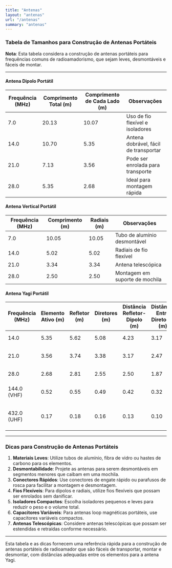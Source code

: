 ```yaml
---
title: "Antenas"
layout: "antenas"
url: "/antenas"
summary: "antenas"
---
```


### Tabela de Tamanhos para Construção de Antenas Portáteis

**Nota**: Esta tabela considera a construção de antenas portáteis para frequências comuns de radioamadorismo, que sejam leves, desmontáveis e fáceis de montar.

---

#### Antena Dipolo Portátil

| Frequência (MHz) | Comprimento Total (m) | Comprimento de Cada Lado (m) | Observações                           |
|------------------|-----------------------|------------------------------|--------------------------------------|
| 7.0              | 20.13                 | 10.07                        | Uso de fio flexível e isoladores     |
| 14.0             | 10.70                 | 5.35                         | Antena dobrável, fácil de transportar|
| 21.0             | 7.13                  | 3.56                         | Pode ser enrolada para transporte    |
| 28.0             | 5.35                  | 2.68                         | Ideal para montagem rápida           |

#### Antena Vertical Portátil

| Frequência (MHz) | Comprimento (m)       | Radiais (m)                  | Observações                           |
|------------------|-----------------------|------------------------------|--------------------------------------|
| 7.0              | 10.05                 | 10.05                        | Tubo de alumínio desmontável         |
| 14.0             | 5.02                  | 5.02                         | Radiais de fio flexível              |
| 21.0             | 3.34                  | 3.34                         | Antena telescópica                   |
| 28.0             | 2.50                  | 2.50                         | Montagem em suporte de mochila       |

#### Antena Yagi Portátil

| Frequência (MHz) | Elemento Ativo (m)    | Refletor (m)                 | Diretores (m)                        | Distância Refletor-Dipolo (m)        | Distância Entre Diretores (m)        | Observações                           |
|------------------|-----------------------|------------------------------|--------------------------------------|--------------------------------------|--------------------------------------|--------------------------------------|
| 14.0             | 5.35                  | 5.62                         | 5.08                                 | 4.23                                 | 3.17                                 | Elementos desmontáveis               |
| 21.0             | 3.56                  | 3.74                         | 3.38                                 | 3.17                                 | 2.47                                 | Uso de tubos de fibra de vidro       |
| 28.0             | 2.68                  | 2.81                         | 2.55                                 | 2.50                                 | 1.87                                 | Boom dobrável                        |
| 144.0 (VHF)      | 0.52                  | 0.55                         | 0.49                                 | 0.42                                 | 0.32                                 | Compacta, ideal para VHF             |
| 432.0 (UHF)      | 0.17                  | 0.18                         | 0.16                                 | 0.13                                 | 0.10                                 | Muito compacta, ideal para UHF       |

---

### Dicas para Construção de Antenas Portáteis

1. **Materiais Leves**: Utilize tubos de alumínio, fibra de vidro ou hastes de carbono para os elementos.
2. **Desmontabilidade**: Projete as antenas para serem desmontáveis em segmentos menores que caibam em uma mochila.
3. **Conectores Rápidos**: Use conectores de engate rápido ou parafusos de rosca para facilitar a montagem e desmontagem.
4. **Fios Flexíveis**: Para dipolos e radiais, utilize fios flexíveis que possam ser enrolados sem danificar.
5. **Isoladores Compactos**: Escolha isoladores pequenos e leves para reduzir o peso e o volume total.
6. **Capacitores Variáveis**: Para antenas loop magnéticas portáteis, use capacitores variáveis compactos.
7. **Antenas Telescópicas**: Considere antenas telescópicas que possam ser estendidas e retraídas conforme necessário.

---

Esta tabela e as dicas fornecem uma referência rápida para a construção de antenas portáteis de radioamador que são fáceis de transportar, montar e desmontar, com distâncias adequadas entre os elementos para a antena Yagi.